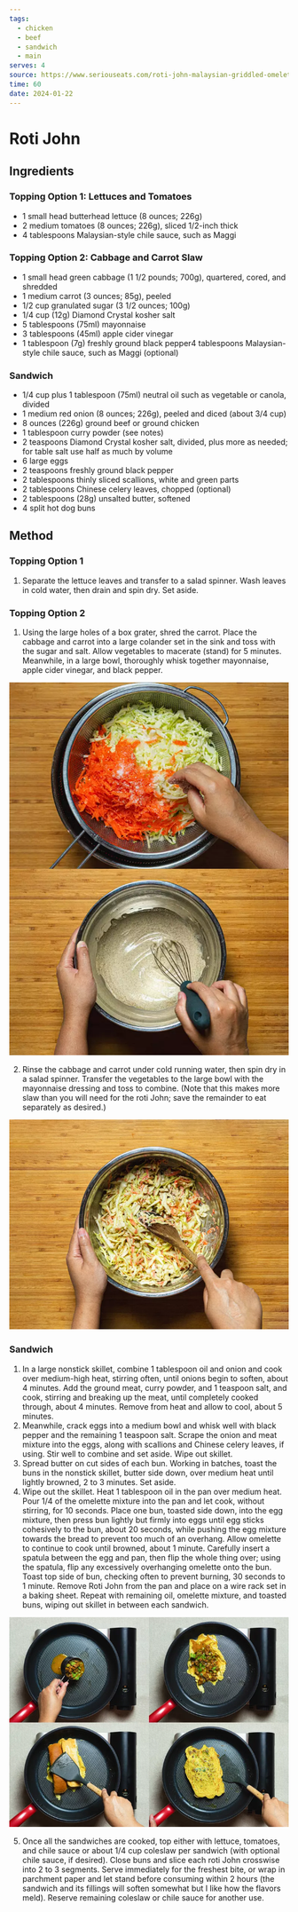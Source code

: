 ```yaml
---
tags:
  - chicken
  - beef
  - sandwich
  - main
serves: 4
source: https://www.seriouseats.com/roti-john-malaysian-griddled-omelette-sandwich-8430704
time: 60
date: 2024-01-22
---
```

# Roti John

## Ingredients

### Topping Option 1: Lettuces and Tomatoes

- 1 small head butterhead lettuce (8 ounces; 226g)
- 2 medium tomatoes (8 ounces; 226g), sliced 1/2-inch thick
- 4 tablespoons Malaysian-style chile sauce, such as Maggi 

### Topping Option 2: Cabbage and Carrot Slaw

- 1 small head green cabbage (1 1/2 pounds; 700g), quartered, cored, and shredded
- 1 medium carrot (3 ounces; 85g), peeled
- 1/2 cup granulated sugar (3 1/2 ounces; 100g)
- 1/4 cup (12g) Diamond Crystal kosher salt
- 5 tablespoons (75ml) mayonnaise
- 3 tablespoons (45ml) apple cider vinegar
- 1 tablespoon (7g) freshly ground black pepper4 tablespoons Malaysian-style chile sauce, such as Maggi (optional)

### Sandwich

- 1/4 cup plus 1 tablespoon (75ml) neutral oil such as vegetable or canola, divided
- 1 medium red onion (8 ounces; 226g), peeled and diced (about 3/4 cup)
- 8 ounces (226g) ground beef or ground chicken
- 1 tablespoon curry powder (see notes)
- 2 teaspoons Diamond Crystal kosher salt, divided, plus more as needed; for table salt use half as much by volume
- 6 large eggs
- 2 teaspoons freshly ground black pepper
- 2 tablespoons thinly sliced scallions, white and green parts
- 2 tablespoons Chinese celery leaves, chopped (optional)
- 2 tablespoons (28g) unsalted butter, softened
- 4 split hot dog buns
## Method

### Topping Option 1

1. Separate the lettuce leaves and transfer to a salad spinner. Wash leaves in cold water, then drain and spin dry. Set aside.

### Topping Option 2

1. Using the large holes of a box grater, shred the carrot. Place the cabbage and carrot into a large colander set in the sink and toss with the sugar and salt. Allow vegetables to macerate (stand) for 5 minutes. Meanwhile, in a large bowl, thoroughly whisk together mayonnaise, apple cider vinegar, and black pepper.

![](../attachments/2aij5gp5.bmp)

2. Rinse the cabbage and carrot under cold running water, then spin dry in a salad spinner. Transfer the vegetables to the large bowl with the mayonnaise dressing and toss to combine. (Note that this makes more slaw than you will need for the roti John; save the remainder to eat separately as desired.)

![](../attachments/loyoiltc.bmp)

### Sandwich

1. In a large nonstick skillet, combine 1 tablespoon oil and onion and cook over medium-high heat, stirring often, until onions begin to soften, about 4 minutes. Add the ground meat, curry powder, and 1 teaspoon salt, and cook, stirring and breaking up the meat, until completely cooked through, about 4 minutes. Remove from heat and allow to cool, about 5 minutes.
2. Meanwhile, crack eggs into a medium bowl and whisk well with black pepper and the remaining 1 teaspoon salt. Scrape the onion and meat mixture into the eggs, along with scallions and Chinese celery leaves, if using. Stir well to combine and set aside. Wipe out skillet.
3. Spread butter on cut sides of each bun. Working in batches, toast the buns in the nonstick skillet, butter side down, over medium heat until lightly browned, 2 to 3 minutes. Set aside.
4. Wipe out the skillet. Heat 1 tablespoon oil in the pan over medium heat. Pour 1/4 of the omelette mixture into the pan and let cook, without stirring, for 10 seconds. Place one bun, toasted side down, into the egg mixture, then press bun lightly but firmly into eggs until egg sticks cohesively to the bun, about 20 seconds, while pushing the egg mixture towards the bread to prevent too much of an overhang. Allow omelette to continue to cook until browned, about 1 minute. Carefully insert a spatula between the egg and pan, then flip the whole thing over; using the spatula, flip any excessively overhanging omelette onto the bun. Toast top side of bun, checking often to prevent burning, 30 seconds to 1 minute. Remove Roti John from the pan and place on a wire rack set in a baking sheet. Repeat with remaining oil, omelette mixture, and toasted buns, wiping out skillet in between each sandwich.

![](../attachments/kiz496nx.bmp)

5. Once all the sandwiches are cooked, top either with lettuce, tomatoes, and chile sauce or about 1/4 cup coleslaw per sandwich (with optional chile sauce, if desired). Close buns and slice each roti John crosswise into 2 to 3 segments. Serve immediately for the freshest bite, or wrap in parchment paper and let stand before consuming within 2 hours (the sandwich and its fillings will soften somewhat but I like how the flavors meld). Reserve remaining coleslaw or chile sauce for another use.